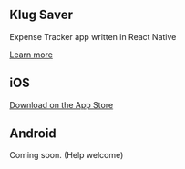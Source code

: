 ## Klug Saver
Expense Tracker app written in React Native

[Learn more](https://www.klugsaver.com/)

## iOS

[Download on the App Store](https://apps.apple.com/ph/app/klug-saver/id1467169332)

## Android

Coming soon. (Help welcome)
